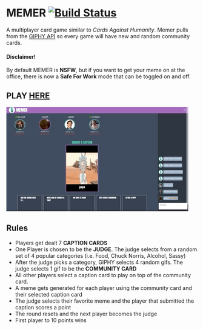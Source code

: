 # MEMER [![Build Status](https://travis-ci.com/AdamSheaffer/memer.svg?branch=master)](https://travis-ci.com/AdamSheaffer/memer)

A multiplayer card game similar to _Cards Against Humanity_. Memer pulls from the [GIPHY API](https://developers.giphy.com/) so every game will have new and random community cards.

#### Disclaimer!
By default MEMER is **NSFW**, but if you want to get your meme on at the office, there is now a **Safe For Work** mode that can be toggled on and off.

## PLAY [HERE](https://memer.app)

![Screenshot][screenshot]

[screenshot]: screenshots/memer_capture_480.gif "MEMER screenshot"

## Rules

* Players get dealt 7 **CAPTION CARDS**
* One Player is chosen to be the **JUDGE**. The judge selects from a random set of 4 popular categories (i.e. Food, Chuck Norris, Alcohol, Sassy)
* After the judge picks a category, GIPHY selects 4 random gifs. The judge selects 1 gif to be the **COMMUNITY CARD**
* All other players select a caption card to play on top of the community card.
* A meme gets generated for each player using the community card and their selected caption card
* The judge selects their favorite meme and the player that submitted the caption scores a point
* The round resets and the next player becomes the judge
* First player to 10 points wins
